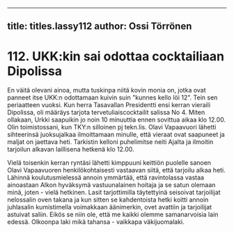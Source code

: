 
---

title: titles.lassy112
author: Ossi Törrönen
---


    
# 112. UKK:kin sai odottaa cocktailiaan Dipolissa

En väitä olevani ainoa, mutta tuskinpa niitä kovin monia on, jotka ovat panneet itse UKK:n odottamaan kuivin suin "kunnes 
kello löi 12". Tein sen periaatteen vuoksi. Kun herra Tasavallan Presidentti ensi kerran vieraili Dipolissa, oli määräys tarjota 
tervetuliaiscocktailit salissa No 4. Miten ollakaan, Urkki saapuikin jo noin 10 minuuttia ennen sovittua aikaa klo 12.00. Olin 
toimistossani, kun TKY:n silloinen pj tekn.lis. Olavi Vapaavuori lähetti sihteerinsä juoksujalkaa ilmoittamaan minulle, että 
vieraat ovat saapuneet ja maljat on jaettava heti. Tarkistin kelloni puhelimitse neiti Ajalta ja ilmoitin tarjoilun alkavan 
laillisena hetkenä klo 12.00.

Vielä toisenkin kerran ryntäsi lähetti kimppuuni keittiön puolelle sanoen Olavi Vapaavuoren henkilökohtaisesti vastaavan 
siitä, että tarjoilu alkaa heti. Lähinnä koulutusmielessä annoin ymmärtää, että ravintolassa vastaa ainoastaan Alkon hyväksymä 
vastuunalainen hoitaja ja se satun olemaan minä, joten - vielä hetkinen. Lasit tarjottimilla täytettyinä seisoivat tarjoilijat 
nelossalin oven takana ja kun sitten se kahdentoista hetki koitti annoin juhlasalin kumistimella voimakkaan äänimerkin, ovet 
avattiin ja tarjoilijat astuivat saliin. Eikös se niin ole, että me kaikki olemme samanarvoisia lain edessä. Olkoonpa laki mikä 
tahansa - vaikkapa väkijuomalaki.

